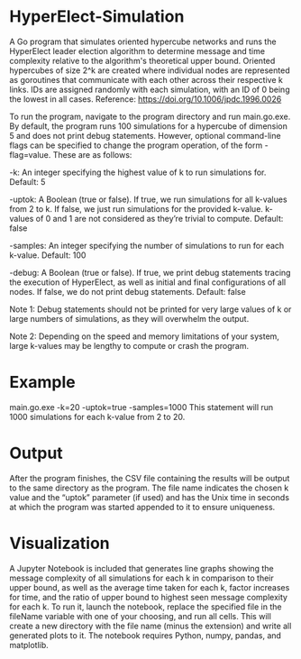 # HyperElect-Simulation
A Go program that simulates oriented hypercube networks and runs the HyperElect leader election algorithm to determine message and time complexity relative to the algorithm's theoretical upper bound. Oriented hypercubes of size 2^k are created where individual nodes are represented as goroutines that communicate with each other across their respective k links. IDs are assigned randomly with each simulation, with an ID of 0 being the lowest in all cases. Reference: https://doi.org/10.1006/jpdc.1996.0026
 
To run the program, navigate to the program directory and run main.go.exe. By default, the program 
runs 100 simulations for a hypercube of dimension 5 and does not print debug statements. However, optional 
command-line flags can be specified to change the program operation, of the form -flag=value. These 
are as follows: 

-k: An integer specifying the highest value of k to run simulations for. Default: 5 

-uptok: A Boolean (true or false). If true, we run simulations for all k-values from 2 to k. If false, we just 
run simulations for the provided k-value. k-values of 0 and 1 are not considered as they’re trivial to 
compute. Default: false 

-samples: An integer specifying the number of simulations to run for each k-value. Default: 100 

-debug: A Boolean (true or false). If true, we print debug statements tracing the execution of HyperElect, as well as initial and final configurations of all nodes. If false, we do not print debug 
statements. Default: false 

Note 1: Debug statements should not be printed for very large values of k or large numbers of 
simulations, as they will overwhelm the output.

Note 2: Depending on the speed and memory limitations of your system, large k-values may be lengthy to 
compute or crash the program. 

# Example 
main.go.exe -k=20 -uptok=true -samples=1000 
This statement will run 1000 simulations for each k-value from 2 to 20. 

# Output 
After the program finishes, the CSV file containing the results will be output to the same directory as the 
program. The file name indicates the chosen k value and the “uptok” parameter (if used) and has the 
Unix time in seconds at which the program was started appended to it to ensure uniqueness.

# Visualization
A Jupyter Notebook is included that generates line graphs showing the message complexity of all 
simulations for each k in comparison to their upper bound, as well as the average time taken for each k, 
factor increases for time, and the ratio of upper bound to highest seen message complexity for each k. 
To run it, launch the notebook, replace the specified file in the fileName variable with one of your 
choosing, and run all cells. This will create a new directory with the file name (minus the extension) and 
write all generated plots to it. The notebook requires Python, numpy, pandas, and matplotlib. 
